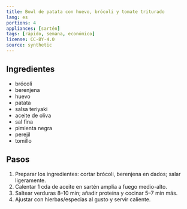 ```yaml
---
title: Bowl de patata con huevo, brócoli y tomate triturado
lang: es
portions: 4
appliances: [sartén]
tags: [rápido, semana, económico]
license: CC-BY-4.0
source: synthetic
---
```

## Ingredientes
- brócoli
- berenjena
- huevo
- patata
- salsa teriyaki
- aceite de oliva
- sal fina
- pimienta negra
- perejil
- tomillo

## Pasos
1. Preparar los ingredientes: cortar brócoli, berenjena en dados; salar ligeramente.
2. Calentar 1 cda de aceite en sartén amplia a fuego medio-alto.
3. Saltear verduras 8–10 min; añadir proteína y cocinar 5–7 min más.
4. Ajustar con hierbas/especias al gusto y servir caliente.
